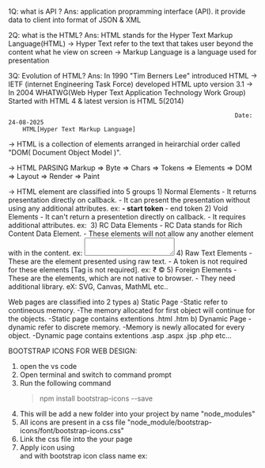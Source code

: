 1Q: what is API ?
Ans: application propramming interface (API). it provide data to client into format of JSON & XML

2Q: what is the HTML?
Ans: HTML stands for the Hyper Text Markup Language(HTML)
     -> Hyper Text refer to the text that takes user beyond the content what he view on screen
     -> Markup Language is a language used for presentation

3Q: Evolution of HTML?
Ans: In 1990 "Tim Berners Lee" introduced HTML
    -> IETF (internet Engineering Task Force) developed HTML upto version 3.1
    -> In 2004 WHATWG(Web Hyper Text Application Technology Work Group) Started with HTML 4 & latest version is HTML 5(2014)

                                                                    Date: 24-08-2025
        HTML[Hyper Text Markup Language]
-> HTML is a collection of elements arranged in heirarchial order called "DOM( Document Object Model )".

-> HTML PARSING 
     Markup => Byte => Chars => Tokens => Elements => DOM => Layout => Render => Paint
     
-> HTML element are classified into 5 groups 
     1) Normal Elements
         - It returns presentation directly on callback.
         - It can present the presentation without using any additional attributes.
            ex: <b>  -  start token
                </b> -  end token
     2) Void Elements
         - It can't return a presentetion directly on callback.
         - It requires additional attributes.
            ex: <img>
     3) RC Data Elements
         - RC Data stands for Rich Content Data Element.
         - These elements will not allow any another element with in the content.
            ex: <textarea> </textarea>
     4) Raw Text Elements
         - These are the element presented using raw text.
         - A token is not required for these elements [Tag is not required].
            ex: &#8377;
                &copy;
     5) Foreign Elements
         - These are the elements, which are not native to browser.
         - They need additional library.
            eX: SVG, Canvas, MathML etc..

Web pages are classified into 2 types
   a) Static Page
      -Static refer to contineous memory.
      -The memory allocated for first object will continue for the objects.
      -Static page contains extentions
                .html
                .htm
   b) Dynamic Page
      -dynamic refer to discrete memory.
      -Memory is newly allocated for every object.
      -Dynamic page contains extentions 
                .asp
                .aspx
                .jsp
                .php etc...


BOOTSTRAP ICONS FOR WEB DESIGN:
   1) open the vs code
   2) Open terminal and switch to command prompt
   3) Run the following command
         >npm install bootstrap-icons --save
   4) This will be add a new folder into your project by name "node_modules"
   5) All icons are present in a css file "node_module/bootstrap-icons/font/bootstrap-icons.css"
   6) Link the css file into the your page
         <head>
              <link rel="stylesheet" href="../node_module/bootstrap-icons/font/bootstrap-icons.css">
         </head>
   7) Apply icon using <div> and <span> with bootstrap icon class name
        ex: <div class="bi bi-house"></div>
        
